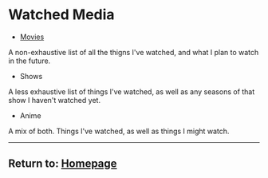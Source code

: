 # Watched Media

- [Movies](/into-the-void/Media/Movies)

A non-exhaustive list of all the thigns I've watched, and what I plan to watch in the future. 

- Shows

A less exhaustive list of things I've watched, as well as any seasons of that show I haven't watched yet. 

- Anime

A mix of both. Things I've watched, as well as things I might watch. 

* * *
## Return to: [Homepage](/into-the-void/index)
